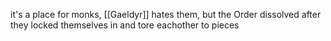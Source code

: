 it's a place for monks, [[Gaeldyr]] hates them, but the Order dissolved after they locked themselves in and tore eachother to pieces